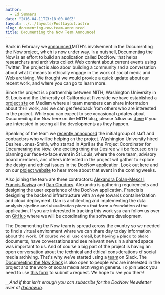 ```yaml
---
author:
  - Ed Summers
date: "2016-04-11T23:18:00.000Z"
layout: ../../layouts/PostLayout.astro
slug: documenting-now-team-announced
title: Documenting the Now Team Announced
---
```


Back in February we [announced ](http://mith.umd.edu/introducing-documenting-the-now/)MITH's involvement in the Documenting the Now project, which is now under way. In a nutshell, Documenting the Now is an effort to build an application called DocNow, that helps researchers and archivists collect Web content about current events using Twitter. The project is also about building a community and a conversation about what it means to ethically engage in the work of social media and Web archiving. We thought we would provide a quick update about our recent work, and where you can go to learn more.

Since the project is a partnership between MITH, Washington University in St Louis and the University of California at Riverside we have established a [project site](http://news.docnow.io) on Medium where all team members can share information about their work, and we can get feedback from others who are interested in the project. While you can expect to see occasional updates about Documenting the Now here on the MITH blog, please follow us [there](http://news.docnow.io) if you are interested in seeing all the developments as they happen.

Speaking of the team we [recently announced](https://news.docnow.io/building-docnow-the-team-4349e096b90#.89ib5pd1m) the initial group of staff and contractors who will be helping on the project. Washington University hired Desiree Jones-Smith, who started in April as the Project Coordinator for Documenting the Now. One exciting thing that Desiree will be focused on is planning our face-to-face event in St Louis, where the core team, advisory board members, and others interested in the project will gather to explore the design and ethical issues in the DocNow application. Look out here and on our [project website](http://news.docnow.io) to hear more about that event in the coming weeks.

Also joining the team are three contractors: [Alexandra Dolan-Mescal](https://twitter.com/fromADMwithlove), [Francis Kayiwa](https://twitter.com/kayiwa) and [Dan Chudnov](https://twitter.com/dchud). Alexandra is gathering requirements and designing the user experience of the DocNow application. Francis is designing the backend infrastructure with an eye towards containerization and cloud deployment. Dan is architecting and implementing the data analysis pipeline and visualization pieces that form a foundation of the application. If you are interested in tracking this work you can follow us over on [GitHub](http://github.com/docnow) where we will be coordinating the software development.

The Documenting the Now team is spread across the country so we needed to find a virtual environment where we can share day to day information about the work. Of course we all use email, but having a place to share documents, have conversations and see relevant news in a shared space was important to us. And of course a big part of the project is having an open conversation about the technical and ethical considerations of social media archiving. That's why we've started using a [team](http://docnowteam.slack.com) on Slack. The [Documenting the Now Slack](http://docnowteam.slack.com/) is also open to people who are interested in the project and the work of social media archiving in general. To join Slack you need to use [this form](https://docs.google.com/forms/d/1Wk0JdF2Cty2VHMqpf_QlJXVKQdUtfeeFhaYRben3qaM/viewform) to submit a request. We hope to see you there!

_\_\_And if that isn't enough you can subscribe for the DocNow Newsletter over at [docnow.io](http://www.docnow.io)._
